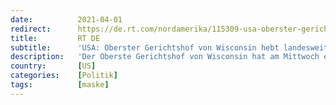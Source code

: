```yaml
---
date:          2021-04-01
redirect:      https://de.rt.com/nordamerika/115309-usa-oberster-gerichtshof-von-wisconsin/
title:         RT DE
subtitle:      'USA: Oberster Gerichtshof von Wisconsin hebt landesweite Maskenpflicht auf'
description:   'Der Oberste Gerichtshof von Wisconsin hat am Mittwoch entschieden, dass Gouverneur Tony Evers als Reaktion auf die Pandemie mehrere Notstandsgesetze im Bereich der öffentlichen Gesundheit rechtswidrig erlassen hat. Auch die Maskenpflicht verliert damit ihre Gültigkeit.'
country:       [US]
categories:    [Politik]
tags:          [maske]
---
```

